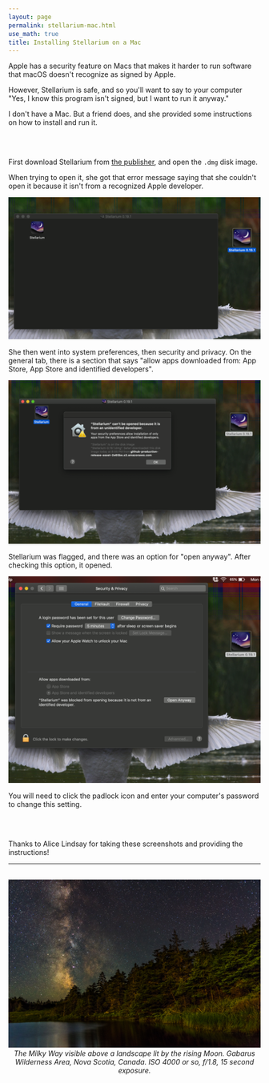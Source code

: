 ```yaml
---
layout: page 
permalink: stellarium-mac.html
use_math: true
title: Installing Stellarium on a Mac 
---
```


Apple has a security feature on Macs that makes it harder to run software that macOS doesn't recognize as signed by Apple.

However, Stellarium is safe, and so you'll want to say to your computer "Yes, I know this program isn't signed, but I want to run 
it anyway." 

I don't have a Mac. But a friend does, and she provided some instructions on how to install and run it.

<br><br>

First download Stellarium from <a href="https://github.com/Stellarium/stellarium/releases/download/v0.19.1/Stellarium-0.19.1.dmg">
the publisher</a>, and open the `.dmg` disk image.


When trying to open it, she got that error message saying that she couldn't open it because it isn't from a recognized Apple developer.

![first step to install Stellarium](stellarium-install1.png)

She then went into system preferences, then security and privacy. On the general tab, there is a section that says 
"allow apps downloaded from: App Store, App Store and identified developers".

![second step to install Stellarium](stellarium-install2.png)

Stellarium was flagged, and there was an option for "open anyway". After checking this option, it opened.

![third step to install Stellarium](stellarium-install3.png)

You will need to click the padlock icon and enter your computer's password to change this setting.

<br><br>

Thanks to Alice Lindsay for taking these screenshots and providing the instructions!



---

<br>

<center> <img src="darkened-milky-way.jpg">
<br>
<em>The Milky Way visible above a landscape lit by the rising Moon. Gabarus Wilderness Area, Nova Scotia, Canada. ISO 4000 or so, f/1.8, 15 second exposure.</em> 

